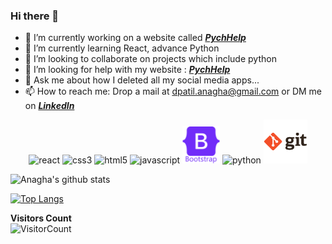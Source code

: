 ### Hi there 👋

<!--
**Anagha-2000/Anagha-2000** is a ✨ _special_ ✨ repository because its `README.md` (this file) appears on your GitHub profile.-->


- 🔭 I’m currently working on a website called [**_PychHelp_**](https://github.com/Anagha-2000/PsychHelp)
- 🌱 I’m currently learning React, advance Python
- 👯 I’m looking to collaborate on projects which include python
- 🤔 I’m looking for help with my website : [**_PychHelp_**](https://psych-help.netlify.app/) 
- 💬 Ask me about how I deleted all my social media apps...
- 📫 How to reach me: Drop a mail at dpatil.anagha@gmail.com or DM me on [**_LinkedIn_**](https://www.linkedin.com/in/anagha-patil-347a77152/)

<p align="center"><img src=https://devicons.github.io/devicon/devicon.git/icons/react/react-original-wordmark.svg alt=react width="60" height="60"/> <img src=https://devicons.github.io/devicon/devicon.git/icons/css3/css3-original-wordmark.svg alt=css3 width="60" height="60"/>  <img src=https://devicons.github.io/devicon/devicon.git/icons/html5/html5-original-wordmark.svg alt=html5 width="60" height="60"/>  <img src=https://devicons.github.io/devicon/devicon.git/icons/javascript/javascript-original.svg alt=javascript width="60" height="60"/>  <img src=https://raw.githubusercontent.com/devicons/devicon/master/icons/bootstrap/bootstrap-plain-wordmark.svg alt=Bootstrap width="60" height="60"/>  <img src=https://devicons.github.io/devicon/devicon.git/icons/python/python-original-wordmark.svg alt=python width="70" height="70"/> <img src=https://github.com/devicons/devicon/blob/master/icons/git/git-original-wordmark.svg alt=python width="70" height="70"/> </p>

![Anagha's github stats](https://github-readme-stats.vercel.app/api?username=Anagha-2000&show_icons=true&theme=radical)

[![Top Langs](https://github-readme-stats.vercel.app/api/top-langs/?username=Anagha-2000&show_icons=true&theme=tokyonight)](https://github.com/Anagha-2000?tab=repositories)

**Visitors Count**  
![VisitorCount](https://profile-counter.glitch.me/{Anagha-2000}/count.svg)





